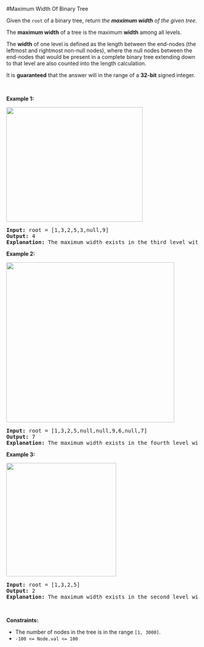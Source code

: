 #Maximum Width Of Binary Tree
<p>Given the <code>root</code> of a binary tree, return <em>the <strong>maximum width</strong> of the given tree</em>.</p>
<p>The <strong>maximum width</strong> of a tree is the maximum <strong>width</strong> among all levels.</p>
<p>The <strong>width</strong> of one level is defined as the length between the end-nodes (the leftmost and rightmost non-null nodes), where the null nodes between the end-nodes that would be present in a complete binary tree extending down to that level are also counted into the length calculation.</p>
<p>It is <strong>guaranteed</strong> that the answer will in the range of a <strong>32-bit</strong> signed integer.</p>
<p> </p>
<p><strong class="example">Example 1:</strong></p>
<img alt="" src="https://assets.leetcode.com/uploads/2021/05/03/width1-tree.jpg" style="width:359px;height:302px"/>
<pre><strong>Input:</strong> root = [1,3,2,5,3,null,9]
<strong>Output:</strong> 4
<strong>Explanation:</strong> The maximum width exists in the third level with length 4 (5,3,null,9).
</pre>
<p><strong class="example">Example 2:</strong></p>
<img alt="" src="https://assets.leetcode.com/uploads/2022/03/14/maximum-width-of-binary-tree-v3.jpg" style="width:442px;height:422px"/>
<pre><strong>Input:</strong> root = [1,3,2,5,null,null,9,6,null,7]
<strong>Output:</strong> 7
<strong>Explanation:</strong> The maximum width exists in the fourth level with length 7 (6,null,null,null,null,null,7).
</pre>
<p><strong class="example">Example 3:</strong></p>
<img alt="" src="https://assets.leetcode.com/uploads/2021/05/03/width3-tree.jpg" style="width:289px;height:299px"/>
<pre><strong>Input:</strong> root = [1,3,2,5]
<strong>Output:</strong> 2
<strong>Explanation:</strong> The maximum width exists in the second level with length 2 (3,2).
</pre>
<p> </p>
<p><strong>Constraints:</strong></p>
<ul>
<li>The number of nodes in the tree is in the range <code>[1, 3000]</code>.</li>
<li><code>-100 &lt;= Node.val &lt;= 100</code></li>
</ul>
